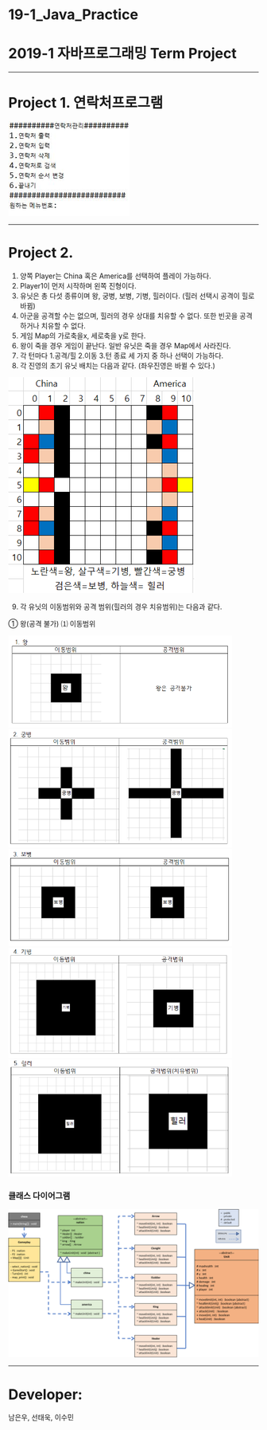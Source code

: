 # 19-1_Java_Practice
# 2019-1 자바프로그래밍 Term Project
---
# Project 1. 연락처프로그램

![p1](README/1.png)

---

# Project 2. 

1.	양쪽 Player는 China 혹은 America를 선택하여 플레이 가능하다.
2.	Player1이 먼저 시작하며 왼쪽 진형이다.
3.	유닛은 총 다섯 종류이며 왕, 궁병, 보병, 기병, 힐러이다. (힐러 선택시 공격이 힐로 바뀜)
4.	아군을 공격할 수는 없으며, 힐러의 경우 상대를 치유할 수 없다. 또한 빈곳을 공격하거나 치유할 수 없다.
5.	게임 Map의 가로축을x, 세로축을 y로 한다.
6.	왕이 죽을 경우 게임이 끝난다. 일반 유닛은 죽을 경우 Map에서 사라진다.
7.	각 턴마다 1.공격/힐 2.이동 3.턴 종료 세 가지 중 하나 선택이 가능하다.
8.	각 진영의 초기 유닛 배치는 다음과 같다. (좌우진영은 바뀔 수 있다.)

![2](README/2.png)

9.	각 유닛의 이동범위와 공격 범위(힐러의 경우 치유범위)는 다음과 같다.

①	왕(공격 불가)
⑴	이동범위

<img src="README/3.PNG" width="450px"></img> 
<img src="README/4.PNG" width="450px"></img> 
<img src="README/5.PNG" width="450px"></img> 
<img src="README/6.PNG" width="450px"></img> 
<img src="README/7.PNG" width="450px"></img> 

### 클래스 다이어그램
![8](README/8.png)

---
# Developer:

남은우, 선태욱, 이수민
